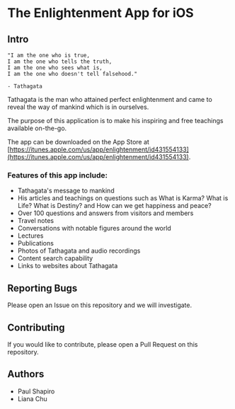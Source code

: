 # The Enlightenment App for iOS

## Intro

```
"I am the one who is true,
I am the one who tells the truth,
I am the one who sees what is,
I am the one who doesn't tell falsehood."

- Tathagata
```

Tathagata is the man who attained perfect enlightenment and came to reveal the way of mankind which is in ourselves.

The purpose of this application is to make his inspiring and free teachings available on-the-go.

The app can be downloaded on the App Store at [https://itunes.apple.com/us/app/enlightenment/id431554133](https://itunes.apple.com/us/app/enlightenment/id431554133).

### Features of this app include:

* Tathagata's message to mankind
* His articles and teachings on questions such as What is Karma? What is Life? What is Destiny? and How can we get happiness and peace?
* Over 100 questions and answers from visitors and members
* Travel notes
* Conversations with notable figures around the world
* Lectures
* Publications
* Photos of Tathagata and audio recordings
* Content search capability
* Links to websites about Tathagata

## Reporting Bugs

Please open an Issue on this repository and we will investigate.


## Contributing

If you would like to contribute, please open a Pull Request on this repository.


## Authors

* Paul Shapiro
* Liana Chu

